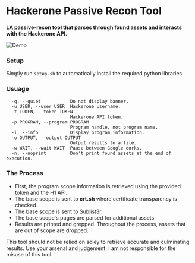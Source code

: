 # Hackerone Passive Recon Tool
**LA passive-recon tool that parses through found assets and interacts with the Hackerone API.**

![Demo](https://s10.gifyu.com/images/ezgif.com-gif-maker478b5d3b2a6a6a97.gif)

### Setup
Simply run `setup.sh` to automatically install the required python libraries.

### Usuage
```
  -q, --quiet           Do not display banner.
  -u USER, --user USER  Hackerone username.
  -t TOKEN, --token TOKEN
                        Hackerone API token.
  -p PROGRAM, --program PROGRAM
                        Program handle, not program name.
  -i, --info            Display program information.
  -o OUTPUT, --output OUTPUT
                        Output results to a file.
  -w WAIT, --wait WAIT  Pause between Google dorks.
  -n, --noprint         Don't print found assets at the end of execution.
 ```


### The Process
- First, the program scope information is retrieved using the provided token and the H1 API.
- The base scope is sent to **crt.sh** where certificate transparency is checked.
- The base scope is sent to Sublist3r.
- The base scope's pages are parsed for additional assets.
- Results are printed and grepped.
Throughout the process, assets that are out of scope are dropped.

This tool should not be relied on soley to retrieve accurate and culminating results. Use your arsenal and judgement. I am not responsible for the misuse of this tool.

